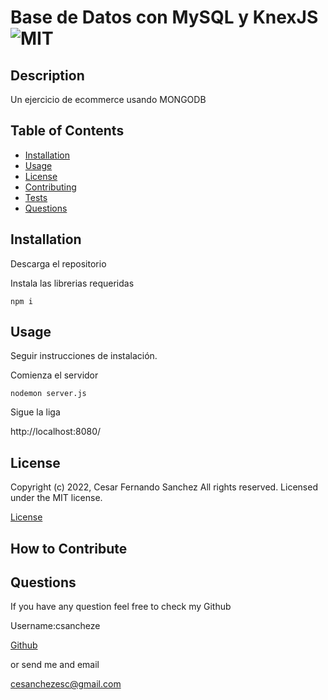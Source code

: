 # Base de Datos con MySQL y KnexJS ![MIT](https://img.shields.io/apm/l/vim-mode?style=plastic)

  ## Description
 
  Un ejercicio de ecommerce usando MONGODB

  
  ## Table of Contents
  
  - [Installation](#installation)
  - [Usage](#usage)
  - [License](#license)
  - [Contributing](#license)
  - [Tests](#license)
  - [Questions](#license)
  
  ## Installation
  
Descarga el repositorio

Instala las librerias requeridas

``` npm i ```
  
  ## Usage
  
  
Seguir instrucciones de instalación.

Comienza el servidor

``` nodemon server.js ```

Sigue la liga

http://localhost:8080/

  
  ## License
  
  
Copyright (c) 2022, Cesar Fernando Sanchez All rights reserved.
Licensed under the MIT license. 

  
  
[License](./MIT_license.txt)

  
  ## How to Contribute
  

  
  ## Questions
  
  If you have any question feel free to check my Github 
  
Username:csancheze
  
[Github](https://github.com/csancheze)

  or send me and email
  
<cesanchezesc@gmail.com>